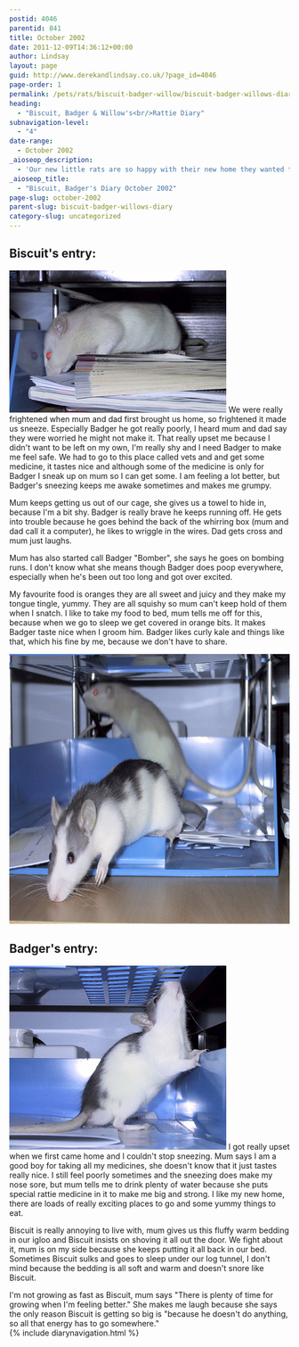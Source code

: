 ```yaml
---
postid: 4046
parentid: 841
title: October 2002
date: 2011-12-09T14:36:12+00:00
author: Lindsay
layout: page
guid: http://www.derekandlindsay.co.uk/?page_id=4046
page-order: 1
permalink: /pets/rats/biscuit-badger-willow/biscuit-badger-willows-diary/october-2002/
heading:
  - "Biscuit, Badger & Willow's<br/>Rattie Diary"
subnavigation-level:
  - "4"
date-range:
  - October 2002
_aioseop_description:
  - 'Our new little rats are so happy with their new home they wanted to write about it in their very own diary. So, find out what Biscuit & Badger have to say.'
_aioseop_title:
  - "Biscuit, Badger's Diary October 2002"
page-slug: october-2002
parent-slug: biscuit-badger-willows-diary
category-slug: uncategorized
---
```

## Biscuit's entry:

<img class="alignright size-full wp-image-7959" title="Our baby rat, Biscuit out exploring" src="/wp-content/uploads/2011/12/154-5414_IMG.JPG" alt="Our baby rat, Biscuit out exploring" width="390" height="255" /> We were really frightened when mum and dad first brought us home, so frightened it made us sneeze. Especially Badger he got really poorly, I heard mum and dad say they were worried he might not make it. That really upset me because I didn't want to be left on my own, I'm really shy and I need Badger to make me feel safe. We had to go to this place called vets and and get some medicine, it tastes nice and although some of the medicine is only for Badger I sneak up on mum so I can get some. I am feeling a lot better, but Badger's sneezing keeps me awake sometimes and makes me grumpy.

Mum keeps getting us out of our cage, she gives us a towel to hide in, because I'm a bit shy. Badger is really brave he keeps running off. He gets into trouble because he goes behind the back of the whirring box (mum and dad call it a computer), he likes to wriggle in the wires. Dad gets cross and mum just laughs.

Mum has also started call Badger "Bomber", she says he goes on bombing runs. I don't know what she means though Badger does poop everywhere, especially when he's been out too long and got over excited.

My favourite food is oranges they are all sweet and juicy and they make my tongue tingle, yummy. They are all squishy so mum can't keep hold of them when I snatch. I like to take my food to bed, mum tells me off for this, because when we go to sleep we get covered in orange bits. It makes Badger taste nice when I groom him. Badger likes curly kale and things like that, which his fine by me, because we don't have to share.

<img class="aligncenter size-full wp-image-7960" title="Our baby rats, Biscuit & Badger out exploring" src="/wp-content/uploads/2011/12/154-5403_IMG.JPG" alt="Our baby rats, Biscuit & Badger out exploring" width="780" height="484" /> 

## Badger's entry:

<img class="alignright size-full wp-image-7961" title="Our baby rat, Badger our exploring" src="/wp-content/uploads/2011/12/154-5405_IMG.JPG" alt="Our baby rat, Badger our exploring" width="390" height="330" /> I got really upset when we first came home and I couldn't stop sneezing. Mum says I am a good boy for taking all my medicines, she doesn't know that it just tastes really nice. I still feel poorly sometimes and the sneezing does make my nose sore, but mum tells me to drink plenty of water because she puts special rattie medicine in it to make me big and strong. I like my new home, there are loads of really exciting places to go and some yummy things to eat.

Biscuit is really annoying to live with, mum gives us this fluffy warm bedding in our igloo and Biscuit insists on shoving it all out the door. We fight about it, mum is on my side because she keeps putting it all back in our bed. Sometimes Biscuit sulks and goes to sleep under our log tunnel, I don't mind because the bedding is all soft and warm and doesn't snore like Biscuit.

I'm not growing as fast as Biscuit, mum says "There is plenty of time for growing when I'm feeling better." She makes me laugh because she says the only reason Biscuit is getting so big is "because he doesn't do anything, so all that energy has to go somewhere."  
{% include diarynavigation.html %}
